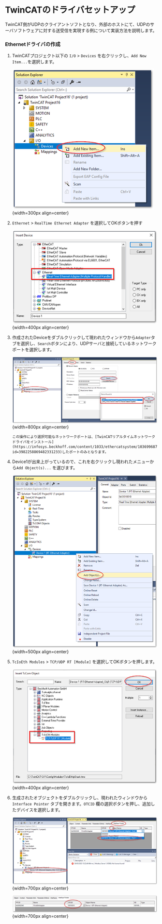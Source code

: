# TwinCATのドライバセットアップ

TwinCAT側がUDPのクライアントソフトとなり、外部のホストにて、UDPのサーバソフトウェアに対する送受信を実現する例について実装方法を説明します。


### Ethernetドライバの作成

1. TwinCATプロジェクト以下の `I/O` > `Devices` を右クリックし、`Add New Item...`を選択します。

   ![](assets/2023-05-30-17-25-05.png){width=300px align=center}

2. `Ethernet` > `RealTime Ethernet Adapter` を選択してOKボタンを押す

   ![](assets/2023-05-30-17-25-41.png){width=400px align=center}

3. 作成されたDeviceをダブルクリックして現われたウィンドウから`Adapter`タブを選択し、`Search`ボタンにより、UDPサーバと接続しているネットワークポートを選択します。

   ![](assets/2023-05-30-17-26-41.png){width=800px align=center}

   ```{note}
   この操作により選択可能なネットワークポートは、[TwinCATリアルタイムネットワークドライバをインストール](https://infosys.beckhoff.com/content/1033/ethercatsystem/1036996875.html?id=3982258869482331233)したポートのみとなります。
   ```

4. Device1が出来上がっているので、これを右クリックし現われたメニューから`Add Object(s)...` を選びます。

   ![](assets/2023-05-30-17-27-03.png){width=500px align=center}

5. `TcIoEth Modules` > `TCP/UDP RT [Module]` を選択してOKボタンを押します。

   ![](assets/2023-05-30-17-27-41.png){width=400px align=center}

6. 生成されたオブジェクトをダブルクリックし、現われたウィンドウから`Interface Pointer` タブを開きます。`OTCID` 欄の選択ボタンを押し、追加したデバイスを選択します。

   ![](assets/2023-05-30-17-28-02.png){width=700px align=center}

   ![](assets/2023-05-30-17-28-13.png){width=700px align=center}

